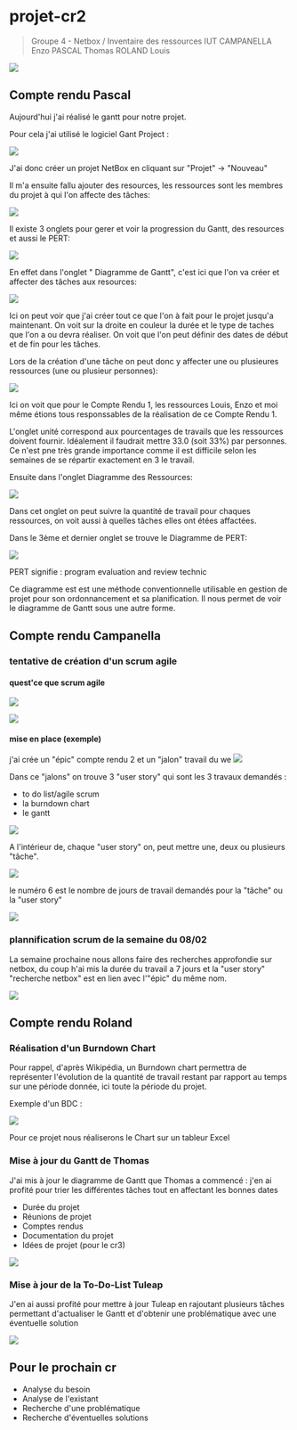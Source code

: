 # projet-cr2

> Groupe 4 - Netbox / Inventaire des ressources IUT
> CAMPANELLA Enzo
> PASCAL Thomas
> ROLAND Louis

![](https://i.imgr.com/iqyN0fG.png)


## Compte rendu Pascal

Aujourd'hui j'ai réalisé le gantt pour notre projet.

Pour cela j'ai utilisé le logiciel Gant Project :

![](https://i.imgur.com/5Hx3tSJ.png)

J'ai donc créer un projet NetBox en cliquant sur "Projet" -> "Nouveau"

Il m'a ensuite fallu ajouter des resources, les ressources sont les membres du projet à qui l'on affecte des tâches:

![](https://i.imgur.com/cmHLPga.png)

Il existe 3 onglets pour gerer et voir la progression du Gantt, des resources  et aussi le PERT:

![](https://i.imgur.com/1cYf3Jv.png)

En effet dans l'onglet " Diagramme de Gantt", c'est ici que l'on va créer et affecter des tâches aux resources:

![](https://i.imgur.com/qzV15IR.png)

Ici on peut voir que j'ai créer tout ce que l'on à fait pour le projet jusqu'a maintenant. On voit sur la droite en couleur la durée et le type de taches que l'on a ou devra réaliser. On voit que l'on peut définir des dates de début et de fin pour les tâches.

Lors de la création d'une tâche on peut donc y affecter une ou plusieures ressources (une ou plusieur personnes):

![](https://i.imgur.com/L6RCyLl.png)

Ici on voit que pour le Compte Rendu 1, les ressources Louis, Enzo et moi même étions tous responssables de la réalisation de ce Compte Rendu 1.

L'onglet unité correspond aux pourcentages de travails que les ressources doivent fournir. Idéalement il faudrait mettre 33.0 (soit 33%) par personnes. Ce n'est pne très grande importance comme il est difficile selon les semaines de se répartir exactement en 3 le travail.

Ensuite dans l'onglet Diagramme des Ressources:

![](https://i.imgur.com/cVrnhvI.png)

Dans cet onglet on peut suivre la quantité de travail pour chaques ressources, on voit aussi à quelles tâches elles ont étées affactées.

Dans le 3ème et dernier onglet se trouve le Diagramme de PERT:

![](https://i.imgur.com/r9FkrIq.png)

PERT signifie : program evaluation and review technic

Ce diagramme est est une méthode conventionnelle utilisable en gestion de projet pour son ordonnancement et sa planification. Il nous permet de voir le diagramme de Gantt sous une autre forme.

## Compte rendu Campanella

### tentative de création d'un scrum agile 

#### quest'ce que scrum agile 

![](https://i.imgur.com/s72DJCh.png)

![](https://i.imgur.com/vsxEfnP.png)

#### mise en place (exemple)

j'ai crée un "épic" compte rendu 2 et un "jalon" travail du we
![](https://i.imgur.com/LUV4XRt.png)

Dans ce "jalons" on trouve 3 "user story" qui sont les 3 travaux demandés : 
- to do list/agile scrum
- la burndown chart
- le gantt

![](https://i.imgur.com/v9vKFaF.png)

A l'intérieur de, chaque "user story" on, peut mettre une, deux ou plusieurs "tâche". 

![](https://i.imgur.com/AZiBvO5.png)

le numéro 6 est le nombre de jours de travail demandés pour la "tâche" ou la "user story"

![](https://i.imgur.com/9tsYqWl.png)


### plannification scrum de la semaine du 08/02 

La semaine prochaine nous allons faire des recherches approfondie sur netbox, du coup h'ai mis la durée du travail a 7 jours et la "user story" "recherche netbox" est en lien avec l'"épic" du même nom.

![](https://i.imgur.com/ZLfnwtt.png)

## Compte rendu Roland

### Réalisation d'un Burndown Chart

Pour rappel, d'après Wikipédia, un Burndown chart permettra de représenter l'évolution de la quantité de travail restant par rapport au temps sur une période donnée, ici toute la période du projet.

Exemple d'un BDC :

![](https://i.imgur.com/b9ZyWBc.png)

Pour ce projet nous réaliserons le Chart sur un tableur Excel

### Mise à jour du Gantt de Thomas

J'ai mis à jour le diagramme de Gantt  que Thomas a commencé : j'en ai profité pour trier les différentes tâches tout en affectant les bonnes dates

- Durée du projet
- Réunions de projet
- Comptes rendus
- Documentation du projet
- Idées de projet (pour le cr3)

![](https://i.imgur.com/gOXceK2.png)

### Mise à jour de la To-Do-List Tuleap

J'en ai aussi profité pour mettre à jour Tuleap en rajoutant plusieurs tâches permettant d'actualiser le Gantt et d'obtenir une problématique avec une éventuelle solution

![](https://i.imgur.com/PS3oN6u.png)

## Pour le prochain cr
- Analyse du besoin
- Analyse de l'existant
- Recherche d'une problématique
- Recherche d'éventuelles solutions
